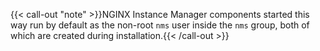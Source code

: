 ---
---

{{< call-out "note" >}}NGINX Instance Manager components started this way run by default as the non-root `nms` user inside the `nms` group, both of which are created during installation.{{< /call-out >}}
